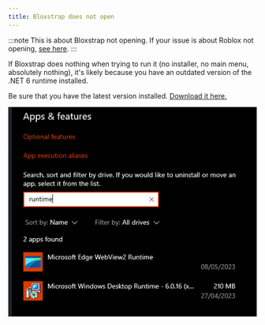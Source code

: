 ```yaml
---
title: Bloxstrap does not open
---
```


:::note
This is about Bloxstrap not opening. If your issue is about Roblox not opening, [see here](/wiki/help/roblox-crashes-or-does-not-launch/).
:::

If Bloxstrap does nothing when trying to run it (no installer, no main menu, absolutely nothing), it's likely because you have an outdated version of the .NET 6 runtime installed.

Be sure that you have the latest version installed. [Download it here.](https://aka.ms/dotnet-core-applaunch?missing_runtime=true&arch=x64&rid=win11-x64&apphost_version=6.0.20&gui=true)

![Screenshot of the Windows Settings app in 'Apps & Features', showing 'Microsoft Windows Desktop Runtime - 6.0.16'](../../../../assets/wiki/runtime.png)